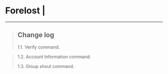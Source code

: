 # Forelost | 
____
> ## Change log
> 1.1. Verify command.

> 1.2. Account Information command.
>
> 1.3. Group shout command.